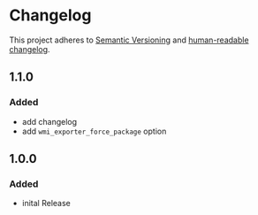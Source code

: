 # Changelog

This project adheres to [Semantic Versioning](https://semver.org/spec/v2.0.0.html)
and [human-readable changelog](https://keepachangelog.com/en/1.0.0/).

## 1.1.0

### Added

- add changelog
- add `wmi_exporter_force_package` option

## 1.0.0

### Added

- inital Release
